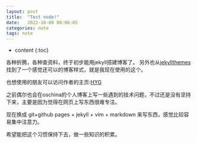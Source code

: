```yaml
---
layout: post
title:  "Test node!"
date:   2022-10-08 00:06:05
categories: note
tags: note
---
```


* content
{:toc}

各种折腾，各种查资料，终于初步能用jekyll搭建博客了。
另外也从[jekyllthemes](http://jekyllthemes.org/)找到了一个感觉还可以的博客样式，就是我现在使用的这个。

也想使用的朋友可以访问作者的主页:[HYG](http://gaohaoyang.github.io/)

之前偶尔也会在oschina的个人博客上写一些遇到的技术问题，不过还是没有坚持下来，主要是因为觉得在网页上写东西很难专注。

现在换成 git+github pages + jekyll + vim + markdown 来写东西，感觉比较容易集中注意力。

希望能把这个习惯保持下去，做一些知识的积累。
